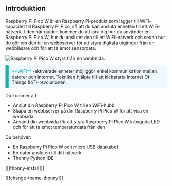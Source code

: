 ## Introduktion

Raspberry Pi Pico W är en Raspberry Pi-produkt som lägger till WiFi-kapacitet till Raspberry Pi Pico, så att du kan ansluta enheten till ett WiFi-nätverk. I den här guiden kommer du att lära dig hur du använder en Raspberry Pi Pico W, hur du ansluter den till ett WiFi-nätverk och sedan hur du gör om den till en webbserver för att styra digitala utgångar från en webbläsare och för att ta emot sensordata.

![Raspberry Pi Pico W styrs från en webbsida.](images/web-server.gif)

<p style="border-left: solid; border-width:10px; border-color: #0faeb0; background-color: aliceblue; padding: 10px;">
<span style="color: #0faeb0">**WiFi**</span> -aktiverade enheter möjliggör enkel kommunikation mellan datorer och internet. Tekniken hjälpte till att kickstarta Internet Of Things (IoT)-revolutionen.
</p>

Du kommer att:

- Anslut din Raspberry Pi Pico W till en WiFi-hubb
- Skapa en webbserver på din Raspberry Pi Pico W för att visa en webbsida
- Använd din webbsida för att styra Raspberry Pi Pico W inbyggda LED och för att ta emot temperaturdata från den

Du behöver:

- En Raspberry Pi Pico W och micro USB datakabel
- En dator ansluten till ditt nätverk
- Thonny Python IDE

[[[thonny-install]]]

[[[change-theme-thonny]]]
